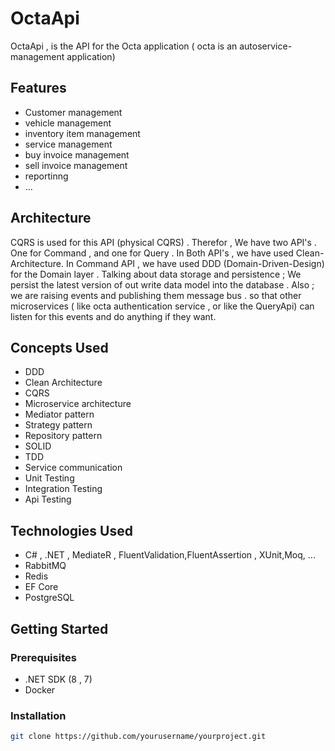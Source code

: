 # OctaApi

OctaApi , is the API for the Octa application ( octa is an autoservice-management application)

## Features

- Customer management
- vehicle management
- inventory item management
- service management
- buy invoice management
- sell invoice management
- reportinng 
- ...
## Architecture

CQRS is used for this API (physical CQRS) . Therefor , We have two API's . One for Command , and one for Query . 
In Both API's , we have used Clean-Architecture.
In Command API , we have used DDD (Domain-Driven-Design) for the Domain layer . Talking about data storage and persistence ; We persist the latest version of out write data model into the database  . Also ; we are raising events and publishing them message bus . so that other microservices ( like octa authentication service , or like the QueryApi) can listen for this events and do anything if they want. 

## Concepts Used
- DDD
- Clean Architecture
- CQRS
- Microservice architecture
- Mediator pattern
- Strategy pattern
- Repository pattern
- SOLID
- TDD
- Service communication
- Unit Testing
- Integration Testing
- Api Testing

## Technologies Used

- C# , .NET , MediateR , FluentValidation,FluentAssertion , XUnit,Moq, ...
- RabbitMQ
- Redis
- EF Core
- PostgreSQL

## Getting Started

### Prerequisites

- .NET SDK (8 , 7)
- Docker

### Installation

```bash
git clone https://github.com/yourusername/yourproject.git
